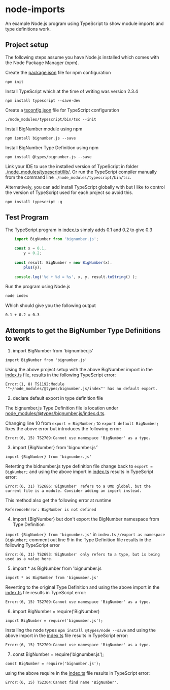 # node-imports
An example Node.js program using TypeScript to show module imports and type definitions work.

## Project setup
The following steps assume you have Node.js installed which comes with the Node Package Manager (npm).

Create the [package.json](./package.json) file for npm configuration
```
npm init
```

Install TypeScript which at the time of writing was version 2.3.4
```
npm install typescript --save-dev
```

Create a [tsconfig.json](./tsconfig.json) file for TypeScript configuration
```
./node_modules/typescript/bin/tsc --init
```

Install BigNumber module using npm
```
npm isntall bignumber.js --save
```

Install BigNumber Type Definition using npm
```
npm install @types/bignumber.js --save
```

Link your IDE to use the installed version of TypeScript in folder [./node_modules/typescript/lib/](./node_modules/typescript/lib/). Or run the TypeScript compiler manually from the command line `./node_modules/typescript/bin/tsc`.

Alternatively, you can add install TypeScript globally with but I like to control the version of TypeScript used for each project so avoid this.
```
npm install typescript -g
```

## Test Program
The TypeScript program in [index.ts](./index.ts) simply adds 0.1 and 0.2 to give 0.3
```javascript
    import BigNumber from 'bignumber.js';
    
    const x = 0.1,
        y = 0.2;
    
    const result: BigNumber = new BigNumber(x).
        plus(y);
    
    console.log('%d + %d = %s', x, y, result.toString() );

```

Run the program using Node.js
```javascript
node index
```

Which should give you the following output
```
0.1 + 0.2 = 0.3
```

## Attempts to get the BigNumber Type Definitions to work
1. import BigNumber from 'bignumber.js'

`import BigNumber from 'bignumber.js'`

Using the above project setup with the above BigNumber import in the [index.ts](./index.ts) file, results in the following TypeScript error:

```
Error:(1, 8) TS1192:Module '"~/node_modules/@types/bignumber.js/index"' has no default export.
```

2. declare default export in type definition file

The bignumber.js Type Definition file is location under [node_modules/@types/bignumber.js/index.d.ts](./node_modules/@types/bignumber.js/index.d.ts).

Changing line 10 from `export = BigNumber;` to `export default BigNumber;` fixes the above error but introduces the following error:
```
Error:(6, 15) TS2709:Cannot use namespace 'BigNumber' as a type.

```

3. import {BigNumber} from 'bignumber.js'`

`import {BigNumber} from 'bignumber.js'`

Reterting the bidnumber.js type definition file change back to `export = BigNumber;` and using the above import in [index.ts](./index.ts) results in TypeScript error:
```
Error:(6, 31) TS2686:'BigNumber' refers to a UMD global, but the current file is a module. Consider adding an import instead.
```

This method also get the following error at runtime
```
ReferenceError: BigNumber is not defined

```

4. import {BigNumber} but don't export the BigNumber namespace from Type Definition

`import {BigNumber} from 'bignumber.js'` in `index.ts`
`//export as namespace BigNumber;` comment out line 9 in the Type Definition file
results in the following TypeScript error

```
Error:(6, 31) TS2693:'BigNumber' only refers to a type, but is being used as a value here.
```

5. import * as BigNumber from 'bignumber.js

`import * as BigNumber from 'bignumber.js'`

Reverting to the original Type Definition and using the above import in the [index.ts](./index.ts) file results in TypeScript error:

```
Error:(6, 15) TS2709:Cannot use namespace 'BigNumber' as a type.
```

6. import BigNumber = require('BigNumber)

`import BigNumber = require('bignumber.js');`

Installing the node types `npm install @types/node --save` and using the above import in the [index.ts](./index.ts) file results in TypeScript error:

```
Error:(6, 15) TS2709:Cannot use namespace 'BigNumber' as a type.
```

7. const BigNumber = require('bignumber.js');

`const BigNumber = require('bignumber.js');`

using the above require in the [index.ts](./index.ts) file results in TypeScript error:

```
Error:(6, 15) TS2304:Cannot find name 'BigNumber'.
```
